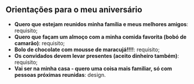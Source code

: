 ## Orientações para o meu aniversário
- **Quero que estejam reunidos minha família e meus melhores amigos**: requisito;
- **Quero que façam um almoço com a minha comida favorita (bobó de camarão)**: requisito;
- **Bolo de chocolate com mousse de maracujá!!!!**: requisito;
- **Os convidados devem levar presentes (aceito dinheiro também)**: requisito;
- **Vai ser na minha casa - quero uma coisa mais familiar, só com pessoas próximas reunidas**: design.
